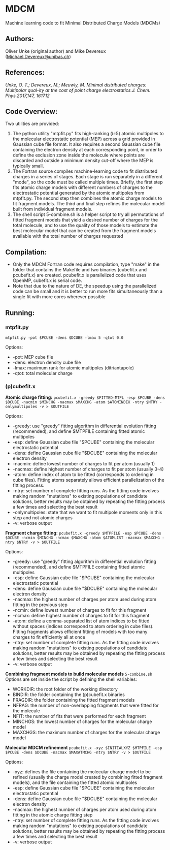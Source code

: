 # MDCM
Machine learning code to fit Minimal Distributed Charge Models (MDCMs)

## Authors:
Oliver Unke (original author) and Mike Devereux (Michael.Devereux@unibas.ch)

## References:
*Unke, O. T.; Devereux, M.; Meuwly, M. Minimal distributed charges:  Multipolar qual-ity at the cost of point charge electrostatics.J. Chem. Phys.2017,147, 161712*

## Code Overview:
Two utilities are provided:
1. The python utility "mtpfit.py" fits high-ranking (*l*=5) atomic multipoles to the molecular electrostatic potential (MEP) across a grid provided in Gaussian cube file format. It also requires a second Gaussian cube file containing the electron density at each corresponding point, in order to define the exclusion zone inside the molecule where points are discarded and outside a minimum density cut-off where the MEP is typically small.
1. The Fortran source compiles machine-learning code to fit distributed charges in a series of stages. Each stage is run separately in a different "mode", so the code must be called multiple times. Briefly, the first step fits atomic charge models with different numbers of charges to the electrostatic potential generated by the atomic multipoles from mtpfit.py. The second step then combines the atomic charge models to fit fragment models. The third and final step refines the molecular model built from individual fragment models.
1. The shell script 5-combine.sh is a helper script to try all permutations of fitted fragment models that yield a desired number of charges for the total molecule, and to use the quality of those models to estimate the best molecular model that can be created from the fragment models available with the total number of charges requested

## Compilation:
* Only the MDCM Fortran code requires compilation, type "make" in the folder that contains the Makefile and two binaries (cubefit.x and pcubefit.x) are created. pcubefit.x is parallelized code that uses OpenMP, cubefit.x is serial code.
* Note that due to the nature of DE, the speedup using the parallelized code can be small and it is better to run more fits simultaneously than a single fit with more cores wherever possible

## Running:
### mtpfit.py
`mtpfit.py -pot $PCUBE -dens $DCUBE -lmax 5 -qtot 0.0`

Options:
* -pot:   MEP cube file
* -dens:  electron density cube file
* -lmax:  maximum rank for atomic multipoles (ditriantapole)
* -qtot:  total molecular charge

### (p)cubefit.x
**Atomic charge fitting:**
`pcubefit.x -greedy $FITTED-MTPL -esp $PCUBE -dens $DCUBE -nacmin $MINCHG -nacmax $MAXCHG -atom $ATOMINDEX -ntry $NTRY -onlymultipoles -v > $OUTFILE`

Options:
* -greedy:  use "greedy" fitting algorithm in differential evolution fitting (recommended), and define $MTPFILE containing fitted atomic multipoles
* -esp: define Gaussian cube file "$PCUBE" containing the molecular electrostatic potential
* -dens: define Gaussian cube file "$DCUBE" containing the molecular electron density
* -nacmin: define lowest number of charges to fit per atom (usually 1)
* -nacmax: define highest number of charges to fit per atom (usually 3-4)
* -atom: define index of atom to be fitted (corresponds to ordering in cube files). Fitting atoms separately allows efficient parallelization of the fitting process.
* -ntry: set number of complete fitting runs. As the fitting code involves making random "mutations" to existing populations of candidate solutions, better results may be obtained by repeating the fitting process a few times and selecting the best result
* -onlymultipoles: state that we want to fit multipole moments only in this step and not atomic charges
* -v: verbose output

**Fragment charge fitting:**
`pcubefit.x -greedy $MTPFILE -esp $PCUBE -dens $DCUBE -ncmin $MINCHG -ncmax $MAXCHG -atom $ATOMLIST -nacmax $MAXCHG -ntry $NTRY -v > $OUTFILE`

Options:
* -greedy:  use "greedy" fitting algorithm in differential evolution fitting (recommended), and define $MTPFILE containing fitted atomic multipoles
* -esp: define Gaussian cube file "$PCUBE" containing the molecular electrostatic potential
* -dens: define Gaussian cube file "$DCUBE" containing the molecular electron density
* -nacmax: the highest number of charges per atom used during atom fitting in the previous step
* -ncmin: define lowest number of charges to fit for this fragment
* -ncmax: define highest number of charges to fit for this fragment
* -atom: define a comma-separated list of atom indices to be fitted without spaces (indices correspond to atom ordering in cube files). Fitting fragments allows efficient fitting of models with too many charges to fit efficiently all at once
* -ntry: set number of complete fitting runs. As the fitting code involves making random "mutations" to existing populations of candidate solutions, better results may be obtained by repeating the fitting process a few times and selecting the best result
* -v: verbose output

**Combining fragment models to build molecular models**
`5-combine.sh`
Options are set inside the script by defining the shell variables:
* WORKDIR: the root folder of the working directory
* BINDIR: the folder containing the (p)cubefit.x binaries
* FRAGDIR: the folder containing the fitted fragment models
* NFRAG: the number of non-overlapping fragments that were fitted for the molecule
* NFIT: the number of fits that were performed for each fragment
* MINCHGS: the lowest number of charges for the molecular charge model
* MAXCHGS: the maximum number of charges for the molecular charge model

**Molecular MDCM refinement**
`pcubefit.x -xyz $INITIALXYZ $MTPFILE -esp $PCUBE -dens $DCUBE -nacmax $MAXATMCHG -ntry $NTRY -v > $OUTFILE`

Options:
* -xyz: defines the file containing the molecular charge model to be refined (usually the charge model created by combining fitted fragment models), and the file containing the fitted atomic multipoles
* -esp: define Gaussian cube file "$PCUBE" containing the molecular electrostatic potential
* -dens: define Gaussian cube file "$DCUBE" containing the molecular electron density
* -nacmax: the highest number of charges per atom used during atom fitting in the atomic charge fitting step
* -ntry: set number of complete fitting runs. As the fitting code involves making random "mutations" to existing populations of candidate solutions, better results may be obtained by repeating the fitting process a few times and selecting the best result
* -v: verbose output
